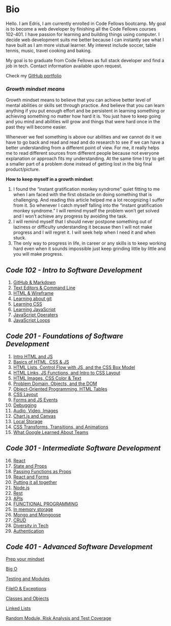 # Bio
Hello. I am Edris, I am currently enrolled in Code Fellows bootcamp. My goal is to become a web developer by finishing all the Code Fellows courses 102-401. I have passion for learning and building things using computer. I decide web development suits me better because I can instantly see what I have built as I am more vistual learner.
My interest include soccer, table tennis, music, travel cooking and baking.

My goal is to graduate from Code Fellows as full stack developer and find a job in tech.
Contact information available upon request.

Check my [ GitHub portfolio](https://github.com/Fadab2/)

  
### ***Growth mindset means***
  
 Growth mindset means to believe that you can achieve better level of mental abilities or skills set through practice. And believe that you can learn anything if you put enough  effort and be persistent in learning something or achieving something no matter how hard it is.  You just have to keep going and you mind and abilities will grow and things that were hard once in the past they will become easier.
  
Whenever we feel something is above our abilities and we cannot do it we have to go back and read and read and do research to see if we can have a better understanding from a different point of view. For me, it really helps me to read different sources from different people because not everyone explanation or approach fits my understanding. At the same time I try to get a smaller part of a problem done instead of getting lost in the big final product/picture.

**How to keep myself in a growth mindset**:

1.	I found the “instant gratification monkey syndrome” quiet fitting to me when I am faced with the first obstacle on doing something that is challenging. And reading this article helped me a lot recognizing I suffer from it. So whenever I catch myself falling into the “instant gratification monkey syndrome.” I will remind myself the problem won’t get solved and I won’t achieve any progress by avoiding the task. 
2.	I will remind myself that I should never postpone something out of laziness or difficulty understanding it because then I will not make progress and I will regret it. I will seek help when I need it and when stuck.
3.	The only way to progress in life, in career or any skills is to keep working hard even when it sounds impossible just keep grinding  little by little and you will make progress.  

  ## ***Code 102 - Intro to Software Development***
  
 
  1. [GitHub & Markdown](topics-summary.md)
  2. [Text Editors & Command Line](coding-tools.md)
  3. [HTML & Wireframe](html-wireframe.md)
  4. [Learning about git](reading-git.md)
  5. [Learning CSS](learning-css.md)
  6. [Learning JavaScript](learning-js.md)
  7. [JavaScript Operaters](js-operators.md)
  8. [JavaScript Loops](js-loops.md)

  
  ## ***Code 201 - Foundations of Software Development*** 
   
 1. [Intro HTML and JS](class-01.md)
 2. [Basics of HTML, CSS & JS](class-02.md)
 3. [HTML Lists, Control Flow with JS, and the CSS Box Model](class-03.md)
 4. [HTML Links, JS Functions, and Intro to CSS Layout](class-04.md)
 5. [HTML Images, CSS Color & Text](class-05.md)
 6. [Problem Domain, Objects, and the DOM](class-06.md)
 7. [Object-Oriented Programming, HTML Tables](class-07.md)
 8. [CSS Layout](class-08.md)
 9. [Forms and JS Events](class-09.md)
 10. [Debugging](class-10.md)
 11. [Audio, Video, Images](class-11.md)
 12. [Chart.js and Canvas](class-12.md)
 13. [Local Storage](class-13.md)
 14. [ CSS Transforms, Transitions, and Animations](class-14.md)
 15.  [What Google Learned About Teams](class-14b.md)


   ## ***Code 301 - Intermediate Software Development***


 16. [React](react.md)
 17. [State and Props](stateAndProps.md)
 18. [Passing Functions as Props](PassingFunctionsAsProps.md)
 19. [React and Forms](reactAnForms.md)
 20. [Putting it all together](week1-summary.md)
 21. [Node.js](node.js.md)
 22. [Rest](rest.md)
 23. [APIs](apis.md)
 24. [FUNCTIONAL PROGRAMMING](functional-programming.md)
 25. [In memory storage](In-memory-storage.md)
 26. [Mongo and Mongoose](Mongo-and-Mongoose.md)
 27. [CRUD](crud.md)
 28. [Diversity in Tech](diversity-and-inclusion.md)
 29. [Authentication](authentication.md)

 ## ***Code 401 - Advanced Software Development***

 [Prep your mindset](mindset-prep.md)

 [Big O](class01.md)
 
 [Testing and Modules](testing-and-modules.md)

 [FileIO & Exceptions](fileio-exceptions.md)

 [Classes and Objects](classes-objects.md)

 [Linked Lists](linked-lists.md)

 [Random Module, Risk Analysis and Test Coverage](class06.md)
 